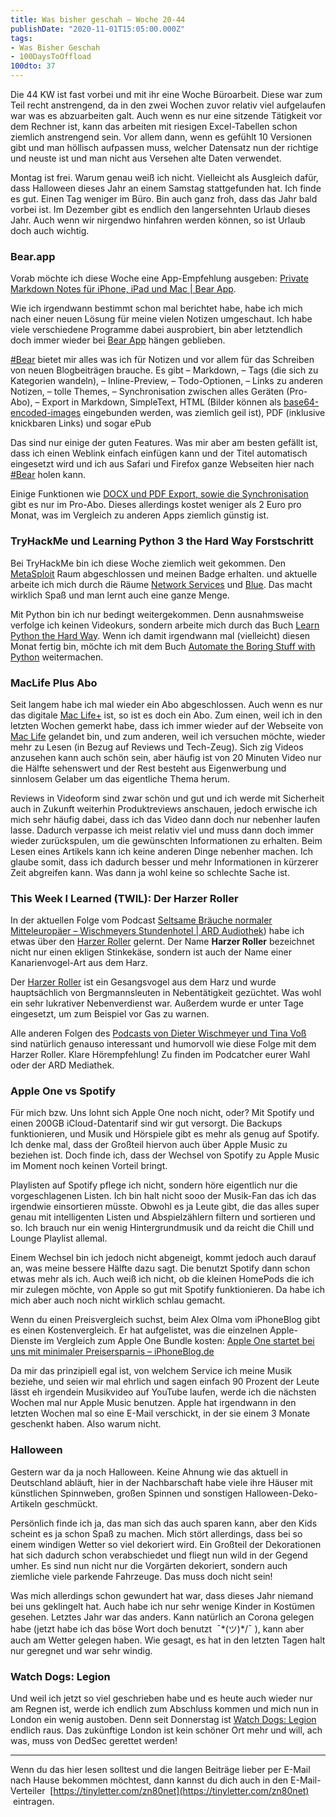 ```yaml
---
title: Was bisher geschah – Woche 20-44
publishDate: "2020-11-01T15:05:00.000Z"
tags:
- Was Bisher Geschah
- 100DaysToOffload
100dto: 37
---
```


Die 44 KW ist fast vorbei und mit ihr eine Woche Büroarbeit. Diese war zum Teil recht anstrengend, da in den zwei Wochen zuvor relativ viel aufgelaufen war was es abzuarbeiten galt. Auch wenn es nur eine sitzende Tätigkeit vor dem Rechner ist, kann das arbeiten mit riesigen Excel-Tabellen schon ziemlich anstrengend sein. Vor allem dann, wenn es gefühlt 10 Versionen gibt und man höllisch aufpassen muss, welcher Datensatz nun der richtige und neuste ist und man nicht aus Versehen alte Daten verwendet.

Montag ist frei. Warum genau weiß ich nicht. Vielleicht als Ausgleich dafür, dass Halloween dieses Jahr an einem Samstag stattgefunden hat. Ich finde es gut. Einen Tag weniger im Büro. Bin auch ganz froh, dass das Jahr bald vorbei ist. Im Dezember gibt es endlich den langersehnten Urlaub dieses Jahr. Auch wenn wir nirgendwo hinfahren werden können, so ist Urlaub doch auch wichtig.

<!--more-->

### Bear.app

Vorab möchte ich diese Woche eine App-Empfehlung ausgeben: [Private Markdown Notes für iPhone, iPad und Mac | Bear App](https://bear.app/).

Wie ich irgendwann bestimmt schon mal berichtet habe, habe ich mich nach einer neuen Lösung für meine vielen Notizen umgeschaut. Ich habe viele verschiedene Programme dabei ausprobiert, bin aber letztendlich doch immer wieder bei [Bear App](https://bear.app/) hängen geblieben.

[#Bear](https://zn80.net/tag/Bear) bietet mir alles was ich für Notizen und vor allem für das Schreiben von neuen Blogbeiträgen brauche. Es gibt – Markdown, – Tags (die sich zu Kategorien wandeln), – Inline-Preview, – Todo-Optionen, – Links zu anderen Notizen, – tolle Themes, – Synchronisation zwischen alles Geräten (Pro-Abo), – Export in Markdown, SimpleText, HTML (Bilder können als [base64-encoded-images](https://de.wikipedia.org/wiki/Base64) eingebunden werden, was ziemlich geil ist), PDF (inklusive knickbaren Links) und sogar ePub

Das sind nur einige der guten Features. Was mir aber am besten gefällt ist, dass ich einen Weblink einfach einfügen kann und der Titel automatisch eingesetzt wird und ich aus Safari und Firefox ganze Webseiten hier nach [#Bear](https://zn80.net/tag/Bear) holen kann.

Einige Funktionen wie [DOCX und PDF Export, sowie die Synchronisation](https://bear.app/#pricing) gibt es nur im Pro-Abo. Dieses allerdings kostet weniger als 2 Euro pro Monat, was im Vergleich zu anderen Apps ziemlich günstig ist.

### TryHackMe und Learning Python 3 the Hard Way Forstschritt

Bei TryHackMe bin ich diese Woche ziemlich weit gekommen. Den [MetaSploit](https://tryhackme.com/room/rpmetasploit) Raum abgeschlossen und meinen Badge erhalten. und aktuelle arbeite ich mich durch die Räume [Network Services](https://tryhackme.com/room/networkservices) und [Blue](https://tryhackme.com/room/blue). Das macht wirklich Spaß und man lernt auch eine ganze Menge.

Mit Python bin ich nur bedingt weitergekommen. Denn ausnahmsweise verfolge ich keinen Videokurs, sondern arbeite mich durch das Buch [Learn Python the Hard Way](https://learnpythonthehardway.org/python3/). Wenn ich damit irgendwann mal (vielleicht) diesen Monat fertig bin, möchte ich mit dem Buch [Automate the Boring Stuff with Python](https://automatetheboringstuff.com/) weitermachen.

### MacLife Plus Abo

Seit langem habe ich mal wieder ein Abo abgeschlossen. Auch wenn es nur das digitale [Mac Life+](https://www.maclife.de/plus) ist, so ist es doch ein Abo. Zum einen, weil ich in den letzten Wochen gemerkt habe, dass ich immer wieder auf der Webseite von [Mac Life](https://www.maclife.de/) gelandet bin, und zum anderen, weil ich versuchen möchte, wieder mehr zu Lesen (in Bezug auf Reviews und Tech-Zeug). Sich zig Videos anzusehen kann auch schön sein, aber häufig ist von 20 Minuten Video nur die Hälfte sehenswert und der Rest besteht aus Eigenwerbung und sinnlosem Gelaber um das eigentliche Thema herum.

Reviews in Videoform sind zwar schön und gut und ich werde mit Sicherheit auch in Zukunft weiterhin Produktreviews anschauen, jedoch erwische ich mich sehr häufig dabei, dass ich das Video dann doch nur nebenher laufen lasse. Dadurch verpasse ich meist relativ viel und muss dann doch immer wieder zurückspulen, um die gewünschten Informationen zu erhalten. Beim Lesen eines Artikels kann ich keine anderen Dinge nebenher machen. Ich glaube somit, dass ich dadurch besser und mehr Informationen in kürzerer Zeit abgreifen kann. Was dann ja wohl keine so schlechte Sache ist.

### This Week I Learned (TWIL): Der Harzer Roller

In der aktuellen Folge vom Podcast [Seltsame Bräuche normaler Mitteleuropäer – Wischmeyers Stundenhotel | ARD Audiothek](https://www.ardaudiothek.de/wischmeyers-stundenhotel/seltsame-braeuche-normaler-mitteleuropaeer/81765400)) habe ich etwas über den [Harzer Roller](https://de.wikipedia.org/wiki/Harzer_Roller) gelernt. Der Name **Harzer Roller** bezeichnet nicht nur einen ekligen Stinkekäse, sondern ist auch der Name einer Kanarienvogel-Art aus dem Harz.

Der [Harzer Roller](https://de.wikipedia.org/wiki/Harzer_Roller) ist ein Gesangsvogel aus dem Harz und wurde hauptsächlich von Bergmannsleuten in Nebentätigkeit gezüchtet. Was wohl ein sehr lukrativer Nebenverdienst war. Außerdem wurde er unter Tage eingesetzt, um zum Beispiel vor Gas zu warnen.

Alle anderen Folgen des [Podcasts von Dieter Wischmeyer und Tina Voß](https://www.ardaudiothek.de/wischmeyers-stundenhotel/59505860) sind natürlich genauso interessant und humorvoll wie diese Folge mit dem Harzer Roller. Klare Hörempfehlung! Zu finden im Podcatcher eurer Wahl oder der ARD Mediathek.

### Apple One vs Spotify

Für mich bzw. Uns lohnt sich Apple One noch nicht, oder? Mit Spotify und einen 200GB iCloud-Datentarif sind wir gut versorgt. Die Backups funktionieren, und Musik und Hörspiele gibt es mehr als genug auf Spotify. Ich denke mal, dass der Großteil hiervon auch über Apple Music zu beziehen ist. Doch finde ich, dass der Wechsel von Spotify zu Apple Music im Moment noch keinen Vorteil bringt.

Playlisten auf Spotify pflege ich nicht, sondern höre eigentlich nur die vorgeschlagenen Listen. Ich bin halt nicht sooo der Musik-Fan das ich das irgendwie einsortieren müsste. Obwohl es ja Leute gibt, die das alles super genau mit intelligenten Listen und Abspielzählern filtern und sortieren und so. Ich brauch nur ein wenig Hintergrundmusik und da reicht die Chill und Lounge Playlist allemal.

Einem Wechsel bin ich jedoch nicht abgeneigt, kommt jedoch auch darauf an, was meine bessere Hälfte dazu sagt. Die benutzt Spotify dann schon etwas mehr als ich. Auch weiß ich nicht, ob die kleinen HomePods die ich mir zulegen möchte, von Apple so gut mit Spotify funktionieren. Da habe ich mich aber auch noch nicht wirklich schlau gemacht.

Wenn du einen Preisvergleich suchst, beim Alex Olma vom iPhoneBlog gibt es einen Kostenvergleich. Er hat aufgelistet, was die einzelnen Apple-Dienste im Vergleich zum Apple One Bundle kosten: [Apple One startet bei uns mit minimaler Preisersparnis – iPhoneBlog.de](https://www.iphoneblog.de/2020/10/31/apple-one-startet-bei-uns-mit-minimaler-preisersparnis/)

Da mir das prinzipiell egal ist, von welchem Service ich meine Musik beziehe, und seien wir mal ehrlich und sagen einfach 90 Prozent der Leute lässt eh irgendein Musikvideo auf YouTube laufen, werde ich die nächsten Wochen mal nur Apple Music benutzen. Apple hat irgendwann in den letzten Wochen mal so eine E-Mail verschickt, in der sie einem 3 Monate geschenkt haben. Also warum nicht.

### Halloween

Gestern war da ja noch Halloween. Keine Ahnung wie das aktuell in Deutschland abläuft, hier in der Nachbarschaft habe viele ihre Häuser mit künstlichen Spinnweben, großen Spinnen und sonstigen Halloween-Deko-Artikeln geschmückt.

Persönlich finde ich ja, das man sich das auch sparen kann, aber den Kids scheint es ja schon Spaß zu machen. Mich stört allerdings, dass bei so einem windigen Wetter so viel dekoriert wird. Ein Großteil der Dekorationen hat sich dadurch schon verabschiedet und fliegt nun wild in der Gegend umher. Es sind nun nicht nur die Vorgärten dekoriert, sondern auch ziemliche viele parkende Fahrzeuge. Das muss doch nicht sein!

Was mich allerdings schon gewundert hat war, dass dieses Jahr niemand bei uns geklingelt hat. Auch habe ich nur sehr wenige Kinder in Kostümen gesehen. Letztes Jahr war das anders. Kann natürlich an Corona gelegen habe (jetzt habe ich das böse Wort doch benutzt  ¯\*(ツ)*/¯ ), kann aber auch am Wetter gelegen haben. Wie gesagt, es hat in den letzten Tagen halt nur geregnet und war sehr windig.

### Watch Dogs: Legion

Und weil ich jetzt so viel geschrieben habe und es heute auch wieder nur am Regnen ist, werde ich endlich zum Abschluss kommen und mich nun in London ein wenig austoben. Denn seit Donnerstag ist [Watch Dogs: Legion](https://www.ubisoft.com/de-de/game/watch-dogs/legion) endlich raus. Das zukünftige London ist kein schöner Ort mehr und will, ach was, muss von DedSec gerettet werden!

---

Wenn du das hier lesen solltest und die langen Beiträge lieber per E-Mail nach Hause bekommen möchtest, dann kannst du dich auch in den E-Mail-Verteiler  [https://tinyletter.com/zn80net](https://tinyletter.com/zn80net)  eintragen.
